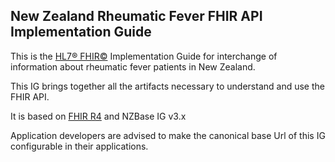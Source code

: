 ## New Zealand Rheumatic Fever FHIR API Implementation Guide

This is the [HL7® FHIR©](http://hl7.org/fhir) Implementation Guide for interchange of information about rheumatic fever patients in New Zealand.

This IG brings together all the artifacts necessary to understand and use the FHIR API.

It is based on [FHIR R4](http://hl7.org/fhir/) and NZBase IG v3.x

Application developers are advised to make the canonical base Url of this IG configurable in their applications.
